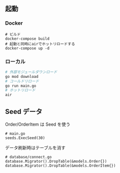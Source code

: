 ## 起動

### Docker

```
# ビルド
docker-compose build
# 起動と同時にairでホットリロードする
docker-compose up -d
```

### ローカル

```bash
# 外部モジュールダウンロード
go mod download
# コールドリロード
go run main.go
# ホットリロード
air
```

## Seed データ

Order/OrderItem は Seed を使う

```
# main.go
seeds.ExecSeed(30)
```

データ刷新時はテーブルを消す

```
# database/connect.go
database.Migrator().DropTable(&models.Order{})
database.Migrator().DropTable(&models.OrderItem{})
```
